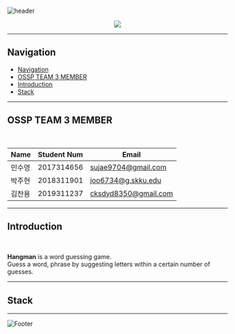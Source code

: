 ![header](https://capsule-render.vercel.app/api?type=waving&color=0:8dc73f,100:2e4e3f&height=200&section=header&text=Hang-Man&fontColor=ffffff&fontAlignY=30)

<p align='center'>
<a href="https://suyoung-min.github.io/Hang-man/">
    <img src="https://img.shields.io/badge/DEMO%20-%234FC08D.svg?&style=for-the-badge&&logoColor=white"/>
  </a></p>

---
## Navigation
- [Navigation](#navigation)
- [OSSP TEAM 3 MEMBER](#ossp-team-3-member)
- [Introduction](#introduction)
- [Stack](#stack)
---
## OSSP TEAM 3 MEMBER
<br>

| Name | Student Num | Email |
| -- | -- | -- |
| 민수영 | 2017314656 | sujae9704@gmail.com |
| 박주현 | 2018311901 | joo6734@g.skku.edu |
| 김찬용 | 2019311237 | cksdyd8350@gmail.com |

---
## Introduction
<br>

**Hangman** is a word guessing game.  
Guess a word, phrase by suggesting letters within a certain number of guesses. 


---
## Stack
---


![Footer](https://capsule-render.vercel.app/api?type=waving&color=0:8dc73f,100:2e4e3f&height=200&section=footer)
